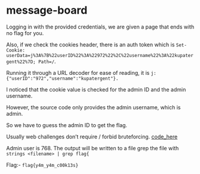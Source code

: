 # message-board

Logging in with the provided credentials, we are given a page that ends with no flag for you. 

Also, if we check the cookies header, there is an auth token which is `Set-Cookie: userData=j%3A%7B%22userID%22%3A%22972%22%2C%22username%22%3A%22kupatergent%22%7D; Path=/`. 

Running it through a URL decoder for ease of reading, it is `j:{"userID":"972","username":"kupatergent"}.`

I noticed that the cookie value is checked for the admin ID and the admin username. 

However, the source code only provides the admin username, which is admin. 

So we have to guess the admin ID to get the flag.

Usually web challenges don’t require / forbid bruteforcing. [code_here](Solution.py)

Admin user is 768. The output will be written to a file grep the file with `strings <filename> | grep flag{`

Flag:- ``flag{y4m_y4m_c00k13s}``

